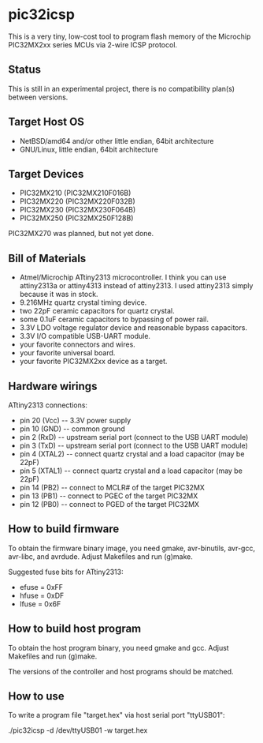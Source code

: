 # pic32icsp

This is a very tiny, low-cost tool to program flash memory of
the Microchip PIC32MX2xx series MCUs via 2-wire ICSP protocol.

## Status

This is still in an experimental project,
there is no compatibility plan(s) between versions.

## Target Host OS

* NetBSD/amd64 and/or other little endian, 64bit architecture
* GNU/Linux, little endian, 64bit architecture

## Target Devices

* PIC32MX210 (PIC32MX210F016B)
* PIC32MX220 (PIC32MX220F032B)
* PIC32MX230 (PIC32MX230F064B)
* PIC32MX250 (PIC32MX250F128B)

PIC32MX270 was planned, but not yet done.

## Bill of Materials

* Atmel/Microchip ATtiny2313 microcontroller.
I think you can use attiny2313a or attiny4313 instead of attiny2313.
I used attiny2313 simply because it was in stock.
* 9.216MHz quartz crystal timing device.
* two 22pF ceramic capacitors for quartz crystal.
* some 0.1uF ceramic capacitors to bypassing of power rail.
* 3.3V LDO voltage regulator device and reasonable bypass capacitors.
* 3.3V I/O compatible USB-UART module.
* your favorite connectors and wires.
* your favorite universal board.
* your favorite PIC32MX2xx device as a target.

## Hardware wirings

ATtiny2313 connections:

* pin 20 (Vcc) -- 3.3V power supply
* pin 10 (GND) -- common ground
* pin 2 (RxD) -- upstream serial port (connect to the USB UART module)
* pin 3 (TxD) -- upstream serial port (connect to the USB UART module)
* pin 4 (XTAL2) -- connect quartz crystal and a load capacitor (may be 22pF)
* pin 5 (XTAL1) -- connect quartz crystal and a load capacitor (may be 22pF)
* pin 14 (PB2) -- connect to MCLR# of the target PIC32MX
* pin 13 (PB1) -- connect to PGEC of the target PIC32MX
* pin 12 (PB0) -- connect to PGED of the target PIC32MX

## How to build firmware

To obtain the firmware binary image,
you need gmake, avr-binutils, avr-gcc, avr-libc, and avrdude.
Adjust Makefiles and run (g)make.

Suggested fuse bits for ATtiny2313:
* efuse = 0xFF
* hfuse = 0xDF
* lfuse = 0x6F

## How to build host program

To obtain the host program binary, you need gmake and gcc.
Adjust Makefiles and run (g)make.

The versions of the controller and host programs should be matched.

## How to use

To write a program file "target.hex" via host serial port "ttyUSB01":

./pic32icsp -d /dev/ttyUSB01 -w target.hex
